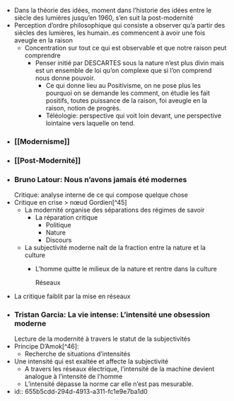 - Dans la théorie des idées, moment dans l’historie des idées entre le siècle des lumières jusqu’en 1960, s’en suit la post-modernité
- Perception d’ordre philosophique qui consiste a observer qu’a partir des siècles des lumières, les humain..es commencent à avoir une fois aveugle en la raison
	- Concentration sur tout ce qui est observable et que notre raison peut comprendre
		- Penser initié par DESCARTES sous la nature n’est plus divin mais est un ensemble de loi qu’on complexe que si l’on comprend nous donne pouvoir.
			- Ce qui donne lieu au Positivisme, on ne pose plus les pourquoi on se demande les comment, on étudie les fait positifs, toutes puissance de la raison, foi aveugle en la raison, notion de progrès.
			- Téléologie: perspective qui voit loin devant, une perspective lointaine vers laquelle on tend.
- ### [[Modernisme]]
- ### [[Post-Modernité]]
- ### Bruno Latour: Nous n’avons jamais été modernes
  Critique: analyse interne de ce qui compose quelque chose
- Critique en crise > nœud Gordien[^45]
	- La modernité organise des séparations des régimes de savoir
		- La réparation critique
			- Politique
			- Nature
			- Discours
	- La subjectivité moderne naît de la fraction entre la nature et la culture
		- L’homme quitte le milieux de la nature et rentre dans la culture
		  
		  Réseaux
- La critique faiblit par la mise en réseaux
- ### Tristan Garcia: La vie intense: L’intensité une obsession moderne
  Lecture de la modernité à travers le statut de la subjectivités
- Principe D’Amok[^46]:
	- Recherche de situations d’intensités
- Une intensité qui est exaltée et affecte la subjectivité
	- A travers les réseaux électrique, l’intensité de la machine devient analogue à l’intensité de l’homme
	- L’intensité dépasse la norme car elle n’est pas mesurable.
- id:: 655b5cdd-294d-4913-a311-fc1e9e7ba1d0